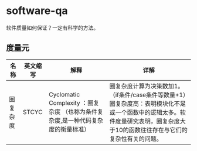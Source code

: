 # software-qa
软件质量如何保证？一定有科学的方法。

## 度量元

|名称|英文缩写|解释|详解|
|--|--|--|--|
|圈复杂度|STCYC|Cyclomatic Complexity ：圈复杂度 （也称为条件复杂度,是一种代码复杂度的衡量标准）|圈复杂度计算为决策数加1。（if条件/case条件等数量+1）圈复杂度高：表明模块化不足或一个函数中的逻辑太多。软件度量研究表明，圈复杂度大于10的函数往往存在与它们的复杂性有关的问题。|
